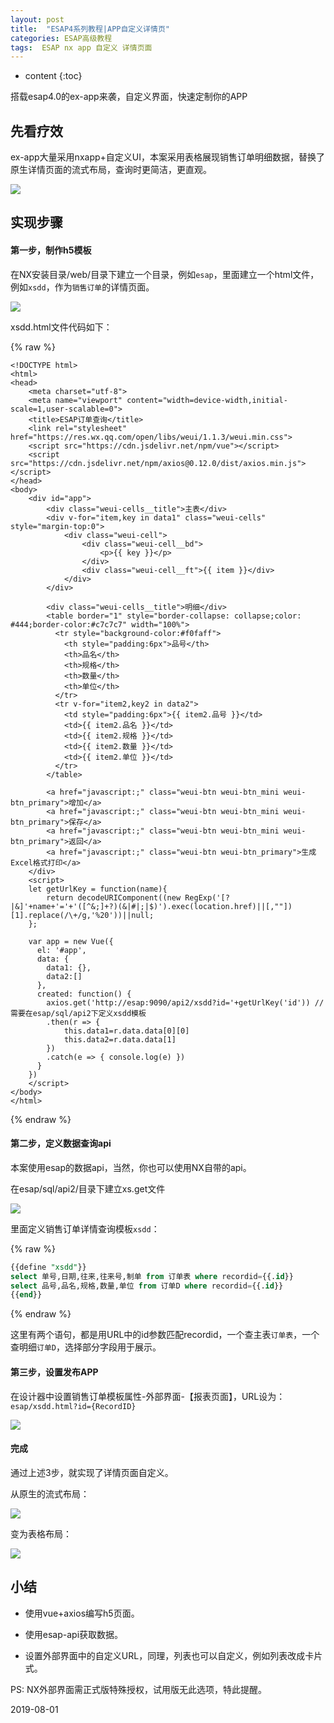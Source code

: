 ```yaml
---
layout: post
title:  "ESAP4系列教程|APP自定义详情页"
categories: ESAP高级教程
tags:  ESAP nx app 自定义 详情页面
---
```


* content
{:toc}

搭载esap4.0的ex-app来袭，自定义界面，快速定制你的APP

## 先看疗效

ex-app大量采用nxapp+自定义UI，本案采用表格展现销售订单明细数据，替换了原生详情页面的流式布局，查询时更简洁，更直观。

![](/img/esap4a8-1.gif)

## 实现步骤

#### 第一步，制作h5模板
在NX安装目录/web/目录下建立一个目录，例如`esap`，里面建立一个html文件，例如`xsdd`，作为`销售订单`的详情页面。

![](/img/esap4a8-2.png)

xsdd.html文件代码如下：

{% raw %} 

```
<!DOCTYPE html>
<html>
<head>
    <meta charset="utf-8">
	<meta name="viewport" content="width=device-width,initial-scale=1,user-scalable=0">
    <title>ESAP订单查询</title>
	<link rel="stylesheet" href="https://res.wx.qq.com/open/libs/weui/1.1.3/weui.min.css">
	<script src="https://cdn.jsdelivr.net/npm/vue"></script>
	<script src="https://cdn.jsdelivr.net/npm/axios@0.12.0/dist/axios.min.js"></script>
</head>
<body>
	<div id="app">
		<div class="weui-cells__title">主表</div>
		<div v-for="item,key in data1" class="weui-cells" style="margin-top:0">
		    <div class="weui-cell">
		        <div class="weui-cell__bd">
		            <p>{{ key }}</p>
		        </div>
		        <div class="weui-cell__ft">{{ item }}</div>
		    </div>
		</div>
		
		<div class="weui-cells__title">明细</div>
		<table border="1" style="border-collapse: collapse;color: #444;border-color:#c7c7c7" width="100%">
		  <tr style="background-color:#f0faff">
		    <th style="padding:6px">品号</th>
		    <th>品名</th>
		    <th>规格</th>
		    <th>数量</th>
		    <th>单位</th>
		  </tr>
		  <tr v-for="item2,key2 in data2">
		    <td style="padding:6px">{{ item2.品号 }}</td>
		    <td>{{ item2.品名 }}</td>
		    <td>{{ item2.规格 }}</td>
		    <td>{{ item2.数量 }}</td>
		    <td>{{ item2.单位 }}</td>
		  </tr>
		</table>
		
		<a href="javascript:;" class="weui-btn weui-btn_mini weui-btn_primary">增加</a>
	    <a href="javascript:;" class="weui-btn weui-btn_mini weui-btn_primary">保存</a>
	    <a href="javascript:;" class="weui-btn weui-btn_mini weui-btn_primary">返回</a>
	    <a href="javascript:;" class="weui-btn weui-btn_primary">生成Excel格式打印</a>
	</div>
	<script>
	let getUrlKey = function(name){
        return decodeURIComponent((new RegExp('[?|&]'+name+'='+'([^&;]+?)(&|#|;|$)').exec(location.href)||[,""])[1].replace(/\+/g,'%20'))||null;
    };
	
	var app = new Vue({
	  el: '#app',
	  data: {
	    data1: {},
		data2:[]
	  },
	  created: function() {
		axios.get('http://esap:9090/api2/xsdd?id='+getUrlKey('id')) // 需要在esap/sql/api2下定义xsdd模板
		.then(r => { 
			this.data1=r.data.data[0][0]
			this.data2=r.data.data[1] 
		})
		.catch(e => { console.log(e) })
	  }
	})
	</script>
</body>
</html>
```

{% endraw %} 

#### 第二步，定义数据查询api

本案使用esap的数据api，当然，你也可以使用NX自带的api。

在esap/sql/api2/目录下建立xs.get文件

![](/img/esap4a8-3.png)

里面定义销售订单详情查询模板`xsdd`：

{% raw %}

```sql
{{define "xsdd"}}
select 单号,日期,往来,往来号,制单 from 订单表 where recordid={{.id}}
select 品号,品名,规格,数量,单位 from 订单D where recordid={{.id}}
{{end}}
```

{% endraw %}

这里有两个语句，都是用URL中的id参数匹配recordid，一个查主表`订单表`，一个查明细`订单D`，选择部分字段用于展示。

#### 第三步，设置发布APP

在设计器中设置销售订单模板属性-外部界面-【报表页面】，URL设为：`esap/xsdd.html?id={RecordID}`

![](/img/esap4a8-4.png)

#### 完成

通过上述3步，就实现了详情页面自定义。

从原生的流式布局：

![](/img/esap4a8-5.png)

变为表格布局：

![](/img/esap4a8-6.png)

## 小结

* 使用vue+axios编写h5页面。

* 使用esap-api获取数据。

* 设置外部界面中的自定义URL，同理，列表也可以自定义，例如列表改成卡片式。

PS: NX外部界面需正式版特殊授权，试用版无此选项，特此提醒。

2019-08-01